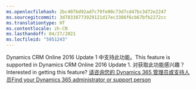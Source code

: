 ```yaml
---
ms.openlocfilehash: 2bc407bd92ad7c79fe90c73d7cd47bc3d72e2247
ms.sourcegitcommit: 3d78338773929121d17ec3386f6cb67bfb2272cc
ms.translationtype: HT
ms.contentlocale: zh-CN
ms.lasthandoff: 04/27/2021
ms.locfileid: "5951243"
---
```

<span data-ttu-id="856c2-101">Dynamics CRM Online 2016 Update 1 中支持此功能。</span><span class="sxs-lookup"><span data-stu-id="856c2-101">This feature is supported in Dynamics CRM Online 2016 Update 1.</span></span> <span data-ttu-id="856c2-102">对获取此功能感兴趣？</span><span class="sxs-lookup"><span data-stu-id="856c2-102">Interested in getting this feature?</span></span> [<span data-ttu-id="856c2-103">请咨询您的 Dynamics 365 管理员或支持人员</span><span class="sxs-lookup"><span data-stu-id="856c2-103">Find your Dynamics 365 administrator or support person</span></span>](/dynamics365/customerengagement/on-premises/basics/find-administrator-support)